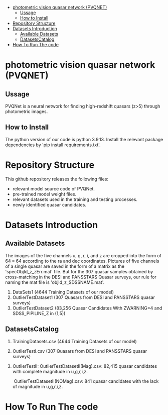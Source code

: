 - [photometric vision quasar network (PVQNET)](#photometric-vision-quasar-network--pvqnet-)
  * [Ussage](#ussage)
  * [How to Install](#how-to-install)
- [Repository Structure](#repository-structure)
- [Datasets Introduction](#datasets-introduction)
  * [Available Datasets](#available-datasets)
  * [DatasetsCatalog](#datasetscatalog)
- [How To Run The code](#how-to-run-the-code)



# photometric vision quasar network (PVQNET)

## Ussage

PVQNet is a neural network for finding high-redshift quasars (z>5) through photometric images. 

## How to Install

The python version of our code is python 3.9.13. Install the relevant package dependencies by 'pip install requirements.txt'. 

# Repository Structure

This github repository releases the following files:

- relevant model source code of PVQNet.
- pre-trained model weight files.
- relevant datasets used in the training and testing processes.
- newly identified quasar candidates.

# Datasets Introduction

## Available Datasets

The images of the five channels u, g, r, i, and z are cropped into the form of $64 \times 64$  according to the ra and dec coordinates. Pictures of five channels of a single quasar are saved in the form of a matrix as the 'specObjId_z_zErr.mat' file. But for the 307 quasar samples obtained by cross-matching in the DESI and PANSSTARS Quasar surveys, our rule for naming the mat file is 'objId_z_SDSSNAME.mat'.

1. DataSets1 (4644 Training Datasets of our model)
2. OutlierTestDataset1 (307 Quasars from DESI and PANSSTARS quasar surveys)
3. OutlierTestDataset2 (83,256 Quasar Candidates With ZWARNING=4 and SDSS_PIPILINE_Z in (1,5))

## DatasetsCatalog

1. TrainingDatasets.csv (4644 Training Datasets of our model)

2. OutlierTestI.csv (307 Quasars from DESI and PANSSTARS quasar surveys)

3. OutlierTestII:  OutlierTestDatasetII(Mag).csv: 82,415 quasar candidates with complete magnitude in u,g,r,i,z.

   ​                         OutlierTestDatasetII(NOMag).csv: 841 quasar candidates with the lack of magnitude in u,g,r,i,z.



# How To Run The code











